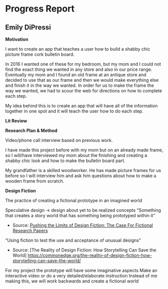 # Progress Report 

## Emily DiPressi 

**Motivation** 

I want to create an app that teaches a user how to build a shabby chic picture frame cork bulletin board. 

In 2016 I wanted one of these for my bedroom, but my mom and I could not find the exact thing we wanted in any store and also in our price range. Eventually my mom and I found an old frame at an antique store and decided to use that as our frame and then we would make everything else and finish it in the way we wanted. In order for us to make the frame the way we wanted, we had to scour the web for directions on how to complete each step.

My idea behind this is to create an app that will have all of the information together in one spot and it will teach the user how to do each step. 

**Lit Review**

**Research Plan & Method** 

Video/phone call interview based on previous work. 

I have made this project before with my mom but on an already made frame, so I will/have interviewed my mom about the finishing and creating a shabby chic look and how to make the bulletin board part. 

My grandfather is a skilled woodworker. He has made picture frames for us before so I will interview him and ask him questions about how to make a wooden frame from scratch. 

**Design Fiction**

The practice of creating a fictional prototype in an imagined world 

Speculative design → design about yet to be realized concepts 
“Something that creates a story world that has something being prototyped within it” 
* Source: [Pushing the Limits of Design Fiction: The Case For Fictional Research Papers](https://www.youtube.com/watch?v=8uwAxyR6P1A&feature=youtu.be) 

“Using fiction to test the use and acceptance of unusual designs” 
* Source: [The Reality of Design Fiction: How Storytelling Can Save the World] https://commonedge.org/the-reality-of-design-fiction-how-storytelling-can-save-the-world/ 

For my project the prototype will have some imaginative aspects 
Make an interactive video or do a very detailed/elaborate instruction 
Instead of me making this, we will work backwards and create a fictional world 

